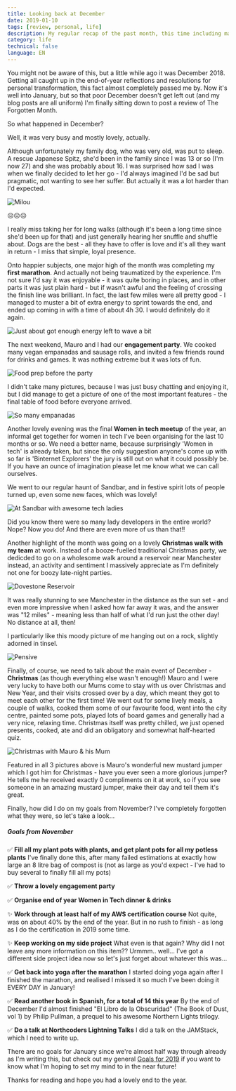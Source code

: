 ```yaml
---
title: Looking back at December
date: 2019-01-10
tags: [review, personal, life]
description: My regular recap of the past month, this time including marathon running, tech ladies, engagement parties and a deceased dog :(
category: life
technical: false
language: EN
---
```


You might not be aware of this, but a little while ago it was December 2018. Getting all caught up in the end-of-year reflections and resolutions for personal transformation, this fact almost completely passed me by. Now it's well into January, but so that poor December doesn't get left out (and my blog posts are all uniform) I'm finally sitting down to post a review of The Forgotten Month.

So what happened in December?

Well, it was very busy and mostly lovely, actually.

Although unfortunately my family dog, who was very old, was put to sleep. A rescue Japanese Spitz, she'd been in the family since I was 13 or so (I'm now 27) and she was probably about 16. I was surprised how sad I was when we finally decided to let her go - I'd always imagined I'd be sad but pragmatic, not wanting to see her suffer. But actually it was a lot harder than I'd expected.

![Milou](./img/dog.jpg)

😔😔😔

I really miss taking her for long walks (although it's been a long time since she'd been up for that) and just generally hearing her snuffle and shuffle about. Dogs are the best - all they have to offer is love and it's all they want in return - I miss that simple, loyal presence.

Onto happier subjects, one major high of the month was completing my **first marathon**. And actually not being traumatized by the experience. I'm not sure I'd say it was enjoyable - it was quite boring in places, and in other parts it was just plain hard - but if wasn't awful and the feeling of crossing the finish line was brilliant. In fact, the last few miles were all pretty good - I managed to muster a bit of extra energy to sprint towards the end, and ended up coming in with a time of about 4h 30. I would definitely do it again.

![Just about got enough energy left to wave a bit](./img/marathon.png)

The next weekend, Mauro and I had our **engagement party**. We cooked many vegan empanadas and sausage rolls, and invited a few friends round for drinks and games. It was nothing extreme but it was lots of fun.

![Food prep before the party](img/cooking.png)

I didn't take many pictures, because I was just busy chatting and enjoying it, but I did manage to get a picture of one of the most important features - the final table of food before everyone arrived.

![So many empanadas](img/food.png)

Another lovely evening was the final **Women in tech meetup** of the year, an informal get together for women in tech I've been organising for the last 10 months or so. We need a better name, because surprisingly 'Women in tech' is already taken, but since the only suggestion anyone's come up with so far is 'Binternet Explorers' the jury is still out on what it could possibly be. If you have an ounce of imagination please let me know what we can call ourselves.

We went to our regular haunt of Sandbar, and in festive spirit lots of people turned up, even some new faces, which was lovely!

![At Sandbar with awesome tech ladies](img/meetup.png)

Did you know there were so many lady developers in the entire world? Nope? Now you do! And there are even more of us than that!!

Another highlight of the month was going on a lovely **Christmas walk with my team** at work. Instead of a booze-fuelled traditional Christmas party, we dedicded to go on a wholesome walk around a reservoir near Manchester instead, an activity and sentiment I massively appreciate as I'm definitely not one for boozy late-night parties.

![Dovestone Reservoir](img/walk.jpg)

It was really stunning to see Manchester in the distance as the sun set - and even more impressive when I asked how far away it was, and the answer was "12 miles" - meaning less than half of what I'd run just the other day! No distance at all, then!

I particularly like this moody picture of me hanging out on a rock, slightly adorned in tinsel.

![Pensive](img/rock.jpg)

Finally, of course, we need to talk about the main event of December - **Christmas** (as though everything else wasn't enough!) Mauro and I were very lucky to have both our Mums come to stay with us over Christmas and New Year, and their visits crossed over by a day, which meant they got to meet each other for the first time! We went out for some lively meals, a couple of walks, cooked them some of our favourite food, went into the city centre, painted some pots, played lots of board games and generally had a very nice, relaxing time. Christmas itself was pretty chilled, we just opened presents, cooked, ate and did an obligatory and somewhat half-hearted quiz.

![Christmas with Mauro & his Mum](img/christmas.jpg)

Featured in all 3 pictures above is Mauro's wonderful new mustard jumper which I got him for Christmas - have you ever seen a more glorious jumper? He tells me he received exactly 0 compliments on it at work, so if you see someone in an amazing mustard jumper, make their day and tell them it's great.

Finally, how did I do on my goals from November? I've completely forgotten what they were, so let's take a look...

##### Goals from November

✅ **Fill all my plant pots with plants, and get plant pots for all my potless plants** I've finally done this, after many failed estimations at exactly how large an 8 litre bag of compost is (not as large as you'd expect - I've had to buy several to finally fill all my pots)

✅ **Throw a lovely engagement party**

✅ **Organise end of year Women in Tech dinner & drinks**

✨ **Work through at least half of my AWS certification course** Not quite, was on about 40% by the end of the year. But in no rush to finish - as long as I do the certification in 2019 some time.

✨ **Keep working on my side project** What even is that again? Why did I not leave any more information on this item?? Urmmm.. well... I've got a different side project idea now so let's just forget about whatever this was...

✅ **Get back into yoga after the marathon** I started doing yoga again after I finished the marathon, and realised I missed it so much I've been doing it EVERY DAY in January!

✅ **Read another book in Spanish, for a total of 14 this year** By the end of December I'd almost finished "El Libro de la Obscuridad" (The Book of Dust, vol 1) by Philip Pullman, a prequel to his awesome Northern Lights trilogy.

✅ **Do a talk at Northcoders Lightning Talks** I did a talk on the JAMStack, which I need to write up.

There are no goals for January since we're almost half way through already as I'm writing this, but check out my general [Goals for 2019](/blog/2018/goals-for-2019/) if you want to know what I'm hoping to set my mind to in the near future!

Thanks for reading and hope you had a lovely end to the year.
